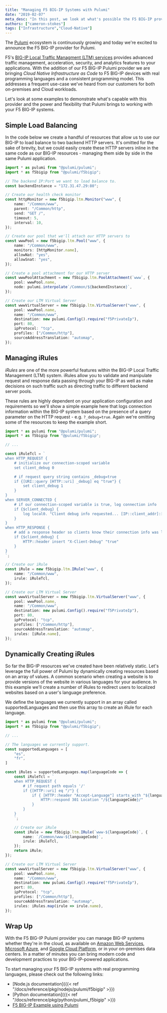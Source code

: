 ```yaml
---
title: "Managing F5 BIG-IP Systems with Pulumi"
date: "2019-02-07"
meta_desc: "In this post, we look at what's possible the F5 BIG-IP provider for Pulumi, as well as the power and the flexibility that Pulumi brings."
authors: ["cameron-stokes"]
tags: ["Infrastructure","Cloud-Native"]
---
```


The [Pulumi](/) ecosystem is continuously growing
and today we're excited to announce the F5 BIG-IP provider for Pulumi.

F5's [BIG-IP Local Traffic Managment (LTM) services](https://www.f5.com/products/big-ip-services/local-traffic-manager)
provides advanced traffic management, acceleration, security, and
analytics features to your applications. With the addition of our F5
BIG-IP Pulumi provider we are bringing *Cloud Native Infrastructure as
Code* to F5 BIG-IP devices with real programming languages and a
consistent programming model. This addresses a frequent use-case we've
heard from our customers for both on-premises and Cloud workloads.

Let's look at some examples to demonstrate what's capable with this
provider and the power and flexibility that Pulumi brings to working
with your F5 BIG-IP systems.
<!--more-->

## Simple Load Balancing

In the code below we create a handful of resources that allow us to use
our BIG-IP to load balance to two backend HTTP servers. It's omitted for
the sake of brevity, but we could easily create these HTTP servers
inline in the same code as our BIG-IP resources - managing them side by
side in the same Pulumi application.

```typescript
import * as pulumi from "@pulumi/pulumi";
import * as f5bigip from "@pulumi/f5bigip";

// The backend IP:Port we want to load balance to.
const backendInstance = "172.31.47.29:80";

// Create our health check monitor
const httpMonitor = new f5bigip.ltm.Monitor("www", {
    name: "/Common/www",
    parent: "/Common/http",
    send: "GET /",
    timeout: 5,
    interval: 10,
});

// Create our pool that we'll attach our HTTP servers to
const wwwPool = new f5bigip.ltm.Pool("www", {
    name: "/Common/www",
    monitors: [httpMonitor.name],
    allowNat: "yes",
    allowSnat: "yes",
});

// Create a pool attachment for our HTTP server
const wwwPoolAttachment = new f5bigip.ltm.PoolAttachment(`www`, {
    pool: wwwPool.name,
    node: pulumi.interpolate`/Common/${backendInstance}`,
});

// Create our LTM Virtual Server
const wwwVirtualServer = new f5bigip.ltm.VirtualServer("www", {
    pool: wwwPool.name,
    name: "/Common/www",
    destination: new pulumi.Config().require("f5PrivateIp"),
    port: 80,
    ipProtocol: "tcp",
    profiles: ["/Common/http"],
    sourceAddressTranslation: "automap",
});
```

## Managing iRules

*iRules* are one of the more powerful features within the BIG-IP Local
Traffic Management (LTM) system. iRules allow you to validate and
manipulate request and response data passing through your BIG-IP as well
as make decisions on such traffic such as directing traffic to different
backend server pools.

These rules are highly dependent on your application configuration and
requirements so we'll show a simple example here that logs connection
information within the BIG-IP system based on the presence of a query
parameter on the HTTP request - e.g. `?_debug=true`. Again we're
omitting some of the resources to keep the example short.

```typescript
import * as pulumi from "@pulumi/pulumi";
import * as f5bigip from "@pulumi/f5bigip";

// ...

const iRuleTcl = `
when HTTP_REQUEST {
    # initialize our connection-scoped variable
    set client_debug 0

    # if request query string contains _debug=true
    if {[URI::query [HTTP::uri] _debug] eq "true"} {
        set client_debug 1
    }
}
when SERVER_CONNECTED {
    # if our connection-scoped variable is true, log connection info
    if {$client_debug} {
        log local0. "Client debug info requested... [IP::client_addr]:[TCP::client_port] -> [clientside {IP::local_addr}]:[clientside {TCP::local_port}] -> [IP::remote_addr]:[TCP::remote_port]"
    }
}
when HTTP_RESPONSE {
    # add a response header so clients know their connection info was logged
    if {$client_debug} {
        HTTP::header insert "X-Client-Debug" "true"
    }
}
`;

// Create our iRule
const iRule = new f5bigip.ltm.IRule("www", {
    name: "/Common/www",
    irule: iRuleTcl,
});

// Create our LTM Virtual Server
const wwwVirtualServer = new f5bigip.ltm.VirtualServer("www", {
    pool: wwwPool.name,
    name: "/Common/www",
    destination: new pulumi.Config().require("f5PrivateIp"),
    port: 80,
    ipProtocol: "tcp",
    profiles: ["/Common/http"],
    sourceAddressTranslation: "automap",
    irules: [iRule.name],
});
```

## Dynamically Creating iRules

So far the BIG-IP resources we've created have been relatively static.
Let's leverage the full power of Pulumi by dynamically creating
resources based on an array of values. A common scenario when creating a
website is to provide versions of the website in various languages for
your audience. In this example we'll create a number of iRules to
redirect users to localized websites based on a user's language
preference.

We define the languages we currently support in an array called
supportedLanguages and then use this array to create an iRule for each
language.

```typescript
import * as pulumi from "@pulumi/pulumi";
import * as f5bigip from "@pulumi/f5bigip";

// ...

// The languages we currently support.
const supportedLanguages = [
    "es",
    "fr",
]

const iRules = supportedLanguages.map(languageCode => {
    const iRuleTcl = `
    when HTTP_REQUEST {
        # if request path equals '/'
        if {[HTTP::uri] eq "/"} {
            if { [HTTP::header "Accept-Language"] starts_with "${languageCode}" } {
                HTTP::respond 301 Location "/${languageCode}/"
            }
        }
    }
    `;

    // Create our iRule
    const iRule = new f5bigip.ltm.IRule(`www-${languageCode}`, {
        name: `/Common/www-${languageCode}`,
        irule: iRuleTcl,
    });
    return iRule;
});

// Create our LTM Virtual Server
const wwwVirtualServer = new f5bigip.ltm.VirtualServer("www", {
    pool: wwwPool.name,
    name: "/Common/www",
    destination: new pulumi.Config().require("f5PrivateIp"),
    port: 80,
    ipProtocol: "tcp",
    profiles: ["/Common/http"],
    sourceAddressTranslation: "automap",
    irules: iRules.map(irule => irule.name),
});
```

## Wrap Up

With the F5 BIG-IP Pulumi provider you can manage BIG-IP systems whether
they're in the cloud, as available on [Amazon Web Services](https://aws.amazon.com/marketplace/seller-profile?id=74d946f0-fa54-4d9f-99e8-ff3bd8eb2745),
[Microsoft Azure](https://azuremarketplace.microsoft.com/en-us/marketplace/apps?search=f5&page=1),
and [Google Cloud Platform](https://console.cloud.google.com/marketplace/partners/f5-7626-networks-public),
or in your on-premises data centers. In a matter of minutes you can
bring modern code and development practices to your BIG-IP-powered
applications.

To start managing your F5 BIG-IP systems with real programming
languages, please check out the following links:

- [Node.js documentation]({{< ref "/docs/reference/pkg/nodejs/pulumi/f5bigip" >}})
- [Python documentation]({{< ref "/docs/reference/pkg/python/pulumi_f5bigip" >}})
- [F5 BIG-IP Example using Pulumi](https://github.com/pulumi/examples/tree/master/f5bigip-ts-ltm-pool)
